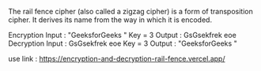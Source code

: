 The rail fence cipher (also called a zigzag cipher) is a form of transposition cipher. It derives its name from the way in which it is encoded. 

Encryption
Input :  "GeeksforGeeks "
Key = 3
Output : GsGsekfrek eoe
Decryption
Input : GsGsekfrek eoe
Key = 3
Output :  "GeeksforGeeks "


use link : https://encryption-and-decryption-rail-fence.vercel.app/
